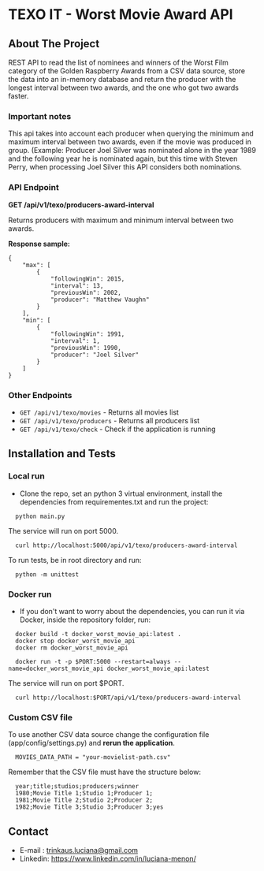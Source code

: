 
# TEXO IT - Worst Movie Award API

## About The Project
REST API to read the list of nominees and winners of the Worst Film category of the Golden Raspberry Awards from a CSV data source, store the data into an in-memory database and return the producer with the longest interval between two awards, and the one who got two awards faster.

### Important notes

This api takes into account each producer when querying the minimum and maximum interval between two awards, even if the movie was produced in group. (Example: Producer Joel Silver was nominated alone in the year 1989 and the following year he is nominated again, but this time with Steven Perry, when processing Joel Silver this API considers both nominations.

### API Endpoint

**GET /api/v1/texo/producers-award-interval**

Returns producers with maximum and minimum interval between two awards.

**Response sample:**
```
{
    "max": [
        {
            "followingWin": 2015,
            "interval": 13,
            "previousWin": 2002,
            "producer": "Matthew Vaughn"
        }
    ],
    "min": [
        {
            "followingWin": 1991,
            "interval": 1,
            "previousWin": 1990,
            "producer": "Joel Silver"
        }
    ]
}
```

### Other Endpoints
  + `GET /api/v1/texo/movies` - Returns all movies list
  + `GET /api/v1/texo/producers` - Returns all producers list
  + `GET /api/v1/texo/check` - Check if the application is running


## Installation and Tests

### Local run

+ Clone the repo, set an python 3 virtual environment, install the dependencies from requirementes.txt and run the project:

```
  python main.py
```
The service will run on port 5000.

```
  curl http://localhost:5000/api/v1/texo/producers-award-interval
```

To run tests, be in root directory and run:

```
  python -m unittest
```

### Docker run

+ If you don't want to worry about the dependencies, you can run it via Docker, inside the repository folder, run:

```
  docker build -t docker_worst_movie_api:latest .
  docker stop docker_worst_movie_api
  docker rm docker_worst_movie_api

  docker run -t -p $PORT:5000 --restart=always --name=docker_worst_movie_api docker_worst_movie_api:latest
```
The service will run on port $PORT.

```
  curl http://localhost:$PORT/api/v1/texo/producers-award-interval
```

### Custom CSV file

To use another CSV data source change the configuration file (app/config/settings.py) and **rerun the application**.

```
  MOVIES_DATA_PATH = "your-movielist-path.csv"
```

Remember that the CSV file must have the structure below:

```
  year;title;studios;producers;winner
  1980;Movie Title 1;Studio 1;Producer 1;
  1981;Movie Title 2;Studio 2;Producer 2;
  1982;Movie Title 3;Studio 3;Producer 3;yes
```

## Contact

* E-mail : trinkaus.luciana@gmail.com
* Linkedin: https://www.linkedin.com/in/luciana-menon/